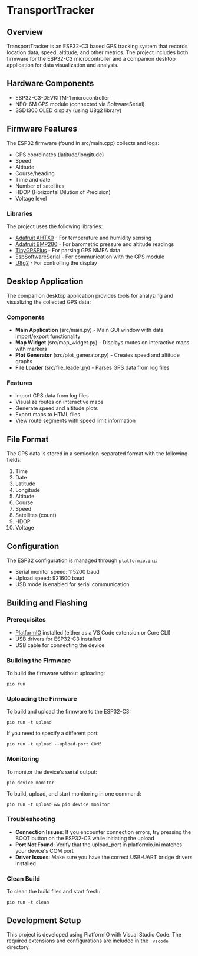 # TransportTracker

## Overview
TransportTracker is an ESP32-C3 based GPS tracking system that records location data, speed, altitude, and other metrics. The project includes both firmware for the ESP32-C3 microcontroller and a companion desktop application for data visualization and analysis.

## Hardware Components
- ESP32-C3-DEVKITM-1 microcontroller
- NEO-6M GPS module (connected via SoftwareSerial)
- SSD1306 OLED display (using U8g2 library)

## Firmware Features
The ESP32 firmware (found in src/main.cpp) collects and logs:
- GPS coordinates (latitude/longitude)
- Speed
- Altitude
- Course/heading
- Time and date
- Number of satellites
- HDOP (Horizontal Dilution of Precision)
- Voltage level

### Libraries
The project uses the following libraries:
- [Adafruit AHTX0](https://github.com/adafruit/Adafruit_AHTX0) - For temperature and humidity sensing
- [Adafruit BMP280](https://github.com/adafruit/Adafruit_BMP280_Library) - For barometric pressure and altitude readings
- [TinyGPSPlus](https://github.com/mikalhart/TinyGPSPlus) - For parsing GPS NMEA data
- [EspSoftwareSerial](https://github.com/plerup/espsoftwareserial/) - For communication with the GPS module
- [U8g2](https://github.com/olikraus/u8g2) - For controlling the display

## Desktop Application
The companion desktop application provides tools for analyzing and visualizing the collected GPS data:

### Components
- **Main Application** (src/main.py) - Main GUI window with data import/export functionality
- **Map Widget** (src/map_widget.py) - Displays routes on interactive maps with markers
- **Plot Generator** (src/plot_generator.py) - Creates speed and altitude graphs
- **File Loader** (src/file_leader.py) - Parses GPS data from log files

### Features
- Import GPS data from log files
- Visualize routes on interactive maps
- Generate speed and altitude plots
- Export maps to HTML files
- View route segments with speed limit information

## File Format
The GPS data is stored in a semicolon-separated format with the following fields:
1. Time
2. Date
3. Latitude
4. Longitude
5. Altitude
6. Course
7. Speed
8. Satellites (count)
9. HDOP
10. Voltage

## Configuration
The ESP32 configuration is managed through `platformio.ini`:
- Serial monitor speed: 115200 baud
- Upload speed: 921600 baud
- USB mode is enabled for serial communication

## Building and Flashing

### Prerequisites
- [PlatformIO](https://platformio.org/install) installed (either as a VS Code extension or Core CLI)
- USB drivers for ESP32-C3 installed
- USB cable for connecting the device

### Building the Firmware
To build the firmware without uploading:
```
pio run
```

### Uploading the Firmware
To build and upload the firmware to the ESP32-C3:
```
pio run -t upload
```

If you need to specify a different port:
```
pio run -t upload --upload-port COM5
```

### Monitoring
To monitor the device's serial output:
```
pio device monitor
```

To build, upload, and start monitoring in one command:
```
pio run -t upload && pio device monitor
```

### Troubleshooting
- **Connection Issues**: If you encounter connection errors, try pressing the BOOT button on the ESP32-C3 while initiating the upload
- **Port Not Found**: Verify that the upload_port in platformio.ini matches your device's COM port
- **Driver Issues**: Make sure you have the correct USB-UART bridge drivers installed

### Clean Build
To clean the build files and start fresh:
```
pio run -t clean
```

## Development Setup
This project is developed using PlatformIO with Visual Studio Code. The required extensions and configurations are included in the `.vscode` directory.